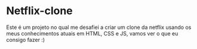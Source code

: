 # Netflix-clone
Este é um projeto no qual me desafiei a criar um clone da netflix usando os meus conhecimentos atuais em HTML, CSS e JS, vamos ver o que eu consigo fazer :)
